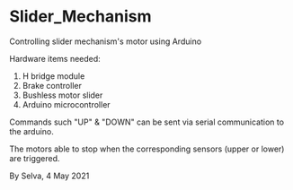 # Slider_Mechanism
Controlling slider mechanism's motor using Arduino 

Hardware items needed:
1) H bridge module
2) Brake controller
3) Bushless motor slider
4) Arduino microcontroller

Commands such "UP" & "DOWN" can be sent via serial communication to the arduino. 

The motors able to stop when the corresponding sensors (upper or lower) are triggered.

By Selva, 4 May 2021

